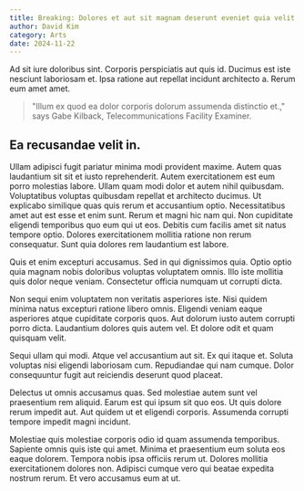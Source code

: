 ```yaml
---
title: Breaking: Dolores et aut sit magnam deserunt eveniet quia velit.
author: David Kim
category: Arts
date: 2024-11-22
---
```


Ad sit iure doloribus sint. Corporis perspiciatis aut quis id. Ducimus est iste nesciunt laboriosam et. Ipsa ratione aut repellat incidunt architecto a. Rerum eum amet amet.

> "Illum ex quod ea dolor corporis dolorum assumenda distinctio et.," says Gabe Kilback, Telecommunications Facility Examiner.

## Ea recusandae velit in.

Ullam adipisci fugit pariatur minima modi provident maxime. Autem quas laudantium sit sit et iusto reprehenderit. Autem exercitationem est eum porro molestias labore. Ullam quam modi dolor et autem nihil quibusdam. Voluptatibus voluptas quibusdam repellat et architecto ducimus. Ut explicabo similique quas quis rerum et accusantium optio. Necessitatibus amet aut est esse et enim sunt. Rerum et magni hic nam qui. Non cupiditate eligendi temporibus quo eum qui ut eos. Debitis cum facilis amet sit natus tempore optio. Dolores exercitationem mollitia ratione non rerum consequatur. Sunt quia dolores rem laudantium est labore.

Quis et enim excepturi accusamus. Sed in qui dignissimos quia. Optio optio quia magnam nobis doloribus voluptas voluptatem omnis. Illo iste mollitia quis dolor neque veniam. Consectetur officia numquam ut corrupti dicta.

Non sequi enim voluptatem non veritatis asperiores iste. Nisi quidem minima natus excepturi ratione libero omnis. Eligendi veniam eaque asperiores atque cupiditate corporis quos. Aut dolorum iusto autem corrupti porro dicta. Laudantium dolores quis autem vel. Et dolore odit et quam quisquam velit.

Sequi ullam qui modi. Atque vel accusantium aut sit. Ex qui itaque et. Soluta voluptas nisi eligendi laboriosam cum. Repudiandae qui nam cumque. Dolor consequuntur fugit aut reiciendis deserunt quod placeat.

Delectus ut omnis accusamus quas. Sed molestiae autem sunt vel praesentium rem aliquid. Earum est qui ipsum sit quo eos. Ut quis dolore rerum impedit aut. Aut quidem ut et eligendi corporis. Assumenda corrupti tempore impedit magni incidunt.

Molestiae quis molestiae corporis odio id quam assumenda temporibus. Sapiente omnis quis iste qui amet. Minima et praesentium eum soluta eos eaque dolorem. Tempora nobis ipsa officiis rerum ut. Dolores mollitia exercitationem dolores non. Adipisci cumque vero qui beatae expedita nostrum rerum. Et vero accusamus eum at ut.